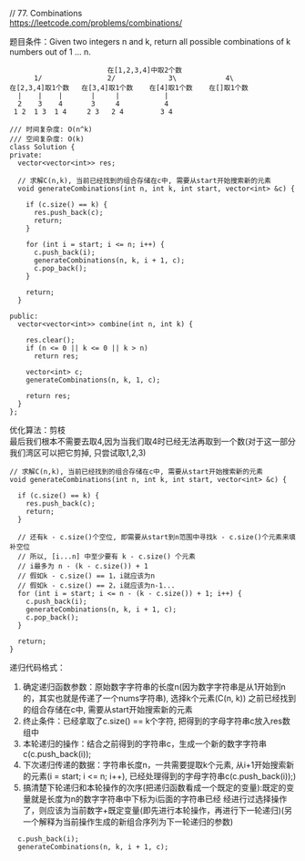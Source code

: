 // 77. Combinations  
https://leetcode.com/problems/combinations/ 

题目条件：Given two integers n and k, return all possible combinations of k numbers out of 1 ... n.

```
                        在[1,2,3,4]中取2个数
      1/                2/             3\            4\
在[2,3,4]取1个数   在[3,4]取1个数    在[4]取1个数    在[]取1个数
  |    |    |       |     |           |
  2    3    4       3     4           4 
 1 2  1 3  1 4     2 3   2 4         3 4
```
```
/// 时间复杂度: O(n^k)
/// 空间复杂度: O(k)
class Solution {
private:
  vector<vector<int>> res;

  // 求解C(n,k), 当前已经找到的组合存储在c中, 需要从start开始搜索新的元素
  void generateCombinations(int n, int k, int start, vector<int> &c) {

    if (c.size() == k) {
      res.push_back(c);
      return;
    }

    for (int i = start; i <= n; i++) {
      c.push_back(i);
      generateCombinations(n, k, i + 1, c);
      c.pop_back();
    }

    return;
  }

public:
  vector<vector<int>> combine(int n, int k) {

    res.clear();
    if (n <= 0 || k <= 0 || k > n)
      return res;

    vector<int> c;
    generateCombinations(n, k, 1, c);

    return res;
  }
};
```
优化算法：剪枝  
最后我们根本不需要去取4,因为当我们取4时已经无法再取到一个数(对于这一部分我们湾区可以把它剪掉, 只尝试取1,2,3)
```
// 求解C(n,k), 当前已经找到的组合存储在c中, 需要从start开始搜索新的元素
void generateCombinations(int n, int k, int start, vector<int> &c) {

  if (c.size() == k) {
    res.push_back(c);
    return;
  }

  // 还有k - c.size()个空位, 即需要从start到n范围中寻找k - c.size()个元素来填补空位 
  // 所以, [i...n] 中至少要有 k - c.size() 个元素
  // i最多为 n - (k - c.size()) + 1
  // 假如k - c.size() == 1，i就应该为n
  // 假如k - c.size() == 2，i就应该为n-1...
  for (int i = start; i <= n - (k - c.size()) + 1; i++) {
    c.push_back(i);
    generateCombinations(n, k, i + 1, c);
    c.pop_back();
  }

  return;
}
```

递归代码格式：
1. 确定递归函数参数：原始数字字符串的长度n(因为数字字符串是从1开始到n的，其实也就是传递了一个nums字符串), 选择k个元素(C(n, k))
    之前已经找到的组合存储在c中, 需要从start开始搜索新的元素
2. 终止条件：已经拿取了c.size() == k个字符, 把得到的字母字符串c放入res数组中
3. 本轮递归的操作：结合之前得到的字符串c，生成一个新的数字字符串c(c.push_back(i));
4. 下次递归传递的数据：字符串长度n，一共需要提取k个元素, 从i+1开始搜索新的元素(i = start; i <= n; i++), 
  已经处理得到的字母字符串c(c.push_back(i));)
5. 搞清楚下轮递归和本轮操作的次序(把递归函数看成一个既定的变量):既定的变量就是长度为n的数字字符串中下标为i后面的字符串已经
  经进行过选择操作了，则应该为当前数字+既定变量(即先进行本轮操作，再进行下一轮递归)(另一个解释为当前操作生成的新组合序列为下一轮递归的参数)
  ```
    c.push_back(i);
    generateCombinations(n, k, i + 1, c);
  ```